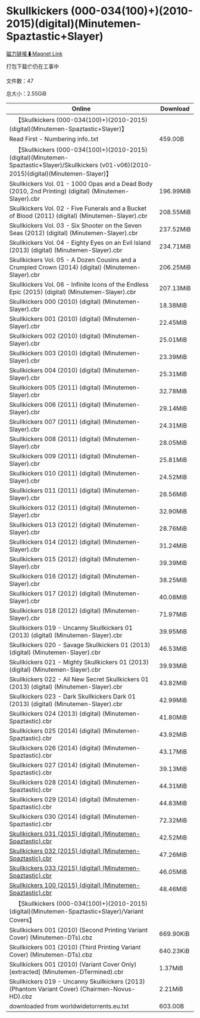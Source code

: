 # Skullkickers (000-034(100)+)(2010-2015)(digital)(Minutemen-Spaztastic+Slayer)

[磁力链接⬇Magnet Link](magnet:?xt=urn:btih:12993edcb3a0e0f79d4683ae1f09583027d7164d&dn=Skullkickers%20%28000-034%28100%29%2B%29%282010-2015%29%28digital%29%28Minutemen-Spaztastic%2BSlayer%29)

打包下载📦仍在工事中

文件数：47

总大小：2.55GiB

Online | Download
--- | ---
&emsp;【Skullkickers (000-034(100)+)(2010-2015)(digital)(Minutemen-Spaztastic+Slayer)】 | 
Read First - Numbering info..txt | 459.00B
&emsp;【Skullkickers (000-034(100)+)(2010-2015)(digital)(Minutemen-Spaztastic+Slayer)/Skullkickers (v01-v06)(2010-2015)(digital)(Minutemen-Slayer)】 | 
Skullkickers Vol. 01 - 1000 Opas and a Dead Body (2010, 2nd Printing) (digital) (Minutemen-Slayer).cbr | 196.99MiB
Skullkickers Vol. 02 - Five Funerals and a Bucket of Blood (2011) (digital) (Minutemen-Slayer).cbr | 208.55MiB
Skullkickers Vol. 03 - Six Shooter on the Seven Seas (2012) (digital) (Minutemen-Slayer).cbr | 237.52MiB
Skullkickers Vol. 04 - Eighty Eyes on an Evil Island (2013) (digital) (Minutemen-Slayer).cbr | 234.71MiB
Skullkickers Vol. 05 - A Dozen Cousins and a Crumpled Crown (2014) (digital) (Minutemen-Slayer).cbr | 206.25MiB
Skullkickers Vol. 06 - Infinite Icons of the Endless Epic (2015) (digital) (Minutemen-Slayer).cbr | 207.13MiB
Skullkickers 000 (2010) (digital) (Minutemen-Slayer).cbr | 18.38MiB
Skullkickers 001 (2010) (digital) (Minutemen-Slayer).cbr | 22.45MiB
Skullkickers 002 (2010) (digital) (Minutemen-Slayer).cbr | 25.01MiB
Skullkickers 003 (2010) (digital) (Minutemen-Slayer).cbr | 23.39MiB
Skullkickers 004 (2010) (digital) (Minutemen-Slayer).cbr | 25.31MiB
Skullkickers 005 (2011) (digital) (Minutemen-Slayer).cbr | 32.78MiB
Skullkickers 006 (2011) (digital) (Minutemen-Slayer).cbr | 29.14MiB
Skullkickers 007 (2011) (digital) (Minutemen-Slayer).cbr | 24.31MiB
Skullkickers 008 (2011) (digital) (Minutemen-Slayer).cbr | 28.05MiB
Skullkickers 009 (2011) (digital) (Minutemen-Slayer).cbr | 25.81MiB
Skullkickers 010 (2011) (digital) (Minutemen-Slayer).cbr | 24.52MiB
Skullkickers 011 (2011) (digital) (Minutemen-Slayer).cbr | 26.56MiB
Skullkickers 012 (2011) (digital) (Minutemen-Slayer).cbr | 32.90MiB
Skullkickers 013 (2012) (digital) (Minutemen-Slayer).cbr | 28.76MiB
Skullkickers 014 (2012) (digital) (Minutemen-Slayer).cbr | 31.24MiB
Skullkickers 015 (2012) (digital) (Minutemen-Slayer).cbr | 39.39MiB
Skullkickers 016 (2012) (digital) (Minutemen-Slayer).cbr | 38.25MiB
Skullkickers 017 (2012) (digital) (Minutemen-Slayer).cbr | 40.08MiB
Skullkickers 018 (2012) (digital) (Minutemen-Slayer).cbr | 71.97MiB
Skullkickers 019 - Uncanny Skullkickers 01 (2013) (digital) (Minutemen-Slayer).cbr | 39.95MiB
Skullkickers 020 - Savage Skullkickers 01 (2013) (digital) (Minutemen-Slayer).cbr | 46.53MiB
Skullkickers 021 - Mighty Skullkickers 01 (2013) (digital) (Minutemen-Slayer).cbr | 39.93MiB
Skullkickers 022 - All New Secret Skullkickers 01 (2013) (digital) (Minutemen-Slayer).cbr | 43.82MiB
Skullkickers 023 - Dark Skullkickers Dark 01 (2013) (digital) (Minutemen-Slayer).cbr | 42.99MiB
Skullkickers 024 (2013) (digital) (Minutemen-Spaztastic).cbr | 41.80MiB
Skullkickers 025 (2014) (digital) (Minutemen-Spaztastic).cbr | 43.92MiB
Skullkickers 026 (2014) (digital) (Minutemen-Spaztastic).cbr | 43.17MiB
Skullkickers 027 (2014) (digital) (Minutemen-Spaztastic).cbr | 39.13MiB
Skullkickers 028 (2014) (digital) (Minutemen-Spaztastic).cbr | 44.31MiB
Skullkickers 029 (2014) (digital) (Minutemen-Spaztastic).cbr | 44.83MiB
Skullkickers 030 (2014) (digital) (Minutemen-Spaztastic).cbr | 72.32MiB
[Skullkickers 031 (2015) (digital) (Minutemen-Spaztastic).cbr](https://github.com/alicewish/markdown/blob/master/comic/Skullkickers-031-2015-digital-Minutemen-Spaztastic-cbr.md) | 42.52MiB
[Skullkickers 032 (2015) (digital) (Minutemen-Spaztastic).cbr](https://github.com/alicewish/markdown/blob/master/comic/Skullkickers-032-2015-digital-Minutemen-Spaztastic-cbr.md) | 47.26MiB
[Skullkickers 033 (2015) (digital) (Minutemen-Spaztastic).cbr](https://github.com/alicewish/markdown/blob/master/comic/Skullkickers-033-2015-digital-Minutemen-Spaztastic-cbr.md) | 46.05MiB
[Skullkickers 100 (2015) (digital) (Minutemen-Spaztastic).cbr](https://github.com/alicewish/markdown/blob/master/comic/Skullkickers-100-2015-digital-Minutemen-Spaztastic-cbr.md) | 48.46MiB
&emsp;【Skullkickers (000-034(100)+)(2010-2015)(digital)(Minutemen-Spaztastic+Slayer)/Variant Covers】 | 
Skullkickers 001 (2010) (Second Printing Variant Cover) (Minutemen-DTs).cbz | 669.90KiB
Skullkickers 001 (2010) (Third Printing Variant Cover) (Minutemen-DTs).cbz | 640.23KiB
Skullkickers 001 (2010) (Variant Cover Only) \[extracted\] (Minutemen-DTermined).cbr | 1.37MiB
Skullkickers 019 - Uncanny Skullkickers (2013) (Phantom Variant Cover) (Chairmen-Novus-HD).cbz | 2.21MiB
downloaded from worldwidetorrents.eu.txt | 603.00B